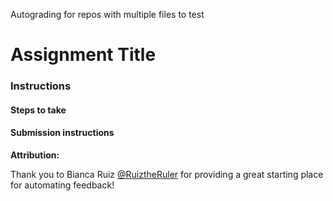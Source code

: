 Autograding for repos with multiple files to test

# Assignment Title
### Instructions

#### Steps to take




#### Submission instructions



**Attribution:**

Thank you to Bianca Ruiz [@RuiztheRuler](https://github.com/RuizTheRuler) for providing a great starting place for automating feedback!

